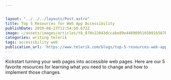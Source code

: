 ```yaml
---


layout: "../../../layouts/Post.astro"
title: Top 5 Resources for Web App Accessibility
publishDate: 2019-08-23T12:54:50.672Z
image: ~/assets/images/articles/tb_870x22043dccabe89e4489095165891b587bb6b.png
categories: writing telerik
tags: accessibility web
publication_url: 'https://www.telerik.com/blogs/top-5-resources-web-app-accessibility'
---
```

Kickstart turning your web pages into accessible web pages. Here are our 5 favorite resources for learning what you need to change and how to implement those changes.
